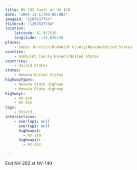 ```yaml
---
title: NV-292 South at NV-140
date: "2005-11-11T00:00:00Z"
imageid: "1297837704"
flickrid: "1297837704"
location:
    latitude: 41.952516
    longitude: -118.626245
places:
    - Denio Junction|Humboldt County|Nevada|United States
counties:
    - Humboldt County|Nevada|United States
countries:
    - United States
states:
    - Nevada|United States
highwaytypes:
    - Nevada State Highway
    - Nevada State Highway
highways:
    - NV-140
    - NV-292
tags:
    - Shield
intersections:
    - overlap1: null
      overlap2: null
      highways1:
        - NV-140
      highways2:
        - NV-292

---
```

End NV-292 at NV-140